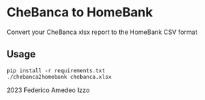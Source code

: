 # CheBanca to HomeBank

Convert your CheBanca xlsx report to the HomeBank CSV format

## Usage
```
pip install -r requirements.txt
./chebanca2homebank chebanca.xlsx
```

2023 Federico Amedeo Izzo
